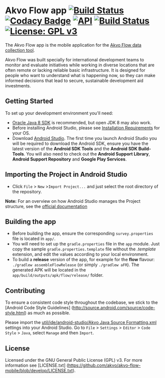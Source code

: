 # Akvo Flow app [![Build Status](https://travis-ci.org/akvo/akvo-flow-mobile.svg?branch=develop)](https://travis-ci.org/akvo/akvo-flow-mobile) [![Codacy Badge](https://api.codacy.com/project/badge/Grade/eec7b9c7849f458188fd5ad624355517)](https://www.codacy.com/manual/Akvo/akvo-flow-mobile?utm_source=github.com&amp;utm_medium=referral&amp;utm_content=akvo/akvo-flow-mobile&amp;utm_campaign=Badge_Grade) [![API](https://img.shields.io/badge/API-15%2B-brightgreen.svg?style=flat)](https://android-arsenal.com/api?level=15) [![Build Status](https://app.bitrise.io/app/fc66e09f794d97d7/status.svg?token=dz2zzeVH1ddhA27HNFOwFA)](https://app.bitrise.io/app/fc66e09f794d97d7) [![License: GPL v3](https://img.shields.io/badge/License-GPL%20v3-blue.svg)](http://www.gnu.org/licenses/gpl-3.0)

The Akvo Flow app is the mobile application for the [Akvo Flow data collection tool](https://github.com/akvo/akvo-flow).

Akvo Flow was built specially for international development teams to monitor and evaluate initiatives while working in diverse locations that are often remote or lacking reliable basic infrastructure. It is designed for people who want to understand what is happening now, so they can make informed decisions that lead to secure, sustainable development aid investments.

## Getting Started

To set up your development environment you'll need:

* [Oracle Java 8 SDK](http://www.oracle.com/technetwork/java/javase/downloads/jdk8-downloads-2133151.html) is recommended, but open JDK 8 may also work.
* Before installing Android Studio, please see [Installation Requirements](https://developer.android.com/studio/install.html) for your OS.
* Download [Android Studio](http://developer.android.com/sdk/index.html). The first time you launch Android Studio you will be required to download the Android SDK, ensure you have the latest version of the **Android SDK Tools** and the **Android SDK Build-Tools**. You will also need to check out the **Android Support Library**, **Android Support Repository** and **Google Play Services**.

## Importing the Project in Android Studio

* Click `File` > `New` >`Import Project...` and just select the root directory of the repository.

**Note:** For an overview on how Android Studio manages the Project structure, see the [official documentation](https://developer.android.com/studio/intro/index.html)

## Building the app

* Before building the app, ensure the corresponding `survey.properties` file is located in `app/`.
* You will need to set up the `gradle.properties` file in the `app` module. Just copy the sample `gradle.properties.template` file without the *.template* extension, and edit the values according to your local environment.
* To build a **release** version of the app, for example for the **flow** flavour: `./gradlew assembleFlowRelease` (or simply `./gradlew aFR`). The generated APK will be located in the `app/build/outputs/apk/flow/release/` folder.

## Contributing

To ensure a consistent code style throughout the codebase, we stick to the [Android Code Style Guidelines]
(http://source.android.com/source/code-style.html) as much as possible.

Please import the [util/ide/android-studio/Akvo Java Source Formatting.xml](https://github.com/akvo/akvo-flow-mobile/blob/issue/607-update-readme/util/ide/android-studio/Akvo%20Java%20Source%20Formatting.xml) settings into your Android Studio. Go to `File` > `Settings` > `Editor` > `Code Style` > `Java`, select `Manage` and then `Import`.

## License

Licensed under the GNU General Public License (GPL) v3.
For more information see [LICENSE.txt] (https://github.com/akvo/akvo-flow-mobile/blob/develop/LICENSE.txt).
